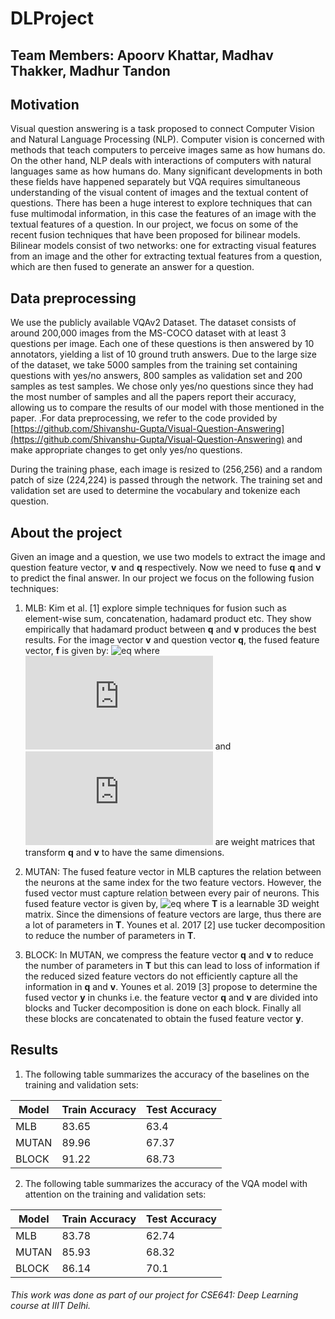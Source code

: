 # DLProject

## Team Members: Apoorv Khattar, Madhav Thakker, Madhur Tandon

## Motivation
Visual question answering is a task proposed to connect Computer Vision and Natural Language Processing (NLP). Computer vision is concerned with methods that teach computers to perceive images same as how humans do. On the other hand, NLP deals with interactions of computers with natural languages same as how humans do. Many significant developments in both these fields have happened separately but VQA requires simultaneous understanding of the visual content of images and the textual content of questions. There has been a huge interest to explore techniques that can fuse multimodal information, in this case the features of an image with the textual features of a question. In our project, we focus on some of the recent fusion techniques that have been proposed for bilinear models. Bilinear models consist of two networks: one for extracting visual features from an image and the other for extracting textual features from a question, which are then fused to generate an answer for a question.

## Data preprocessing
We use the publicly available VQAv2 Dataset. The dataset consists of around 200,000 images from the MS-COCO dataset with at least 3 questions per image. Each one of these questions is then answered by 10 annotators, yielding a list of 10 ground truth answers. Due to the large size of the dataset, we take 5000 samples from the training set containing questions with yes/no answers, 800 samples as validation set and 200 samples as test samples. We chose only yes/no questions since they had the most number of samples and all the papers report their accuracy, allowing us to compare the results of our model with those mentioned in the paper. .For data preprocessing, we refer to the code provided by [https://github.com/Shivanshu-Gupta/Visual-Question-Answering](https://github.com/Shivanshu-Gupta/Visual-Question-Answering) and make appropriate changes to get only yes/no questions.

During the training phase, each image is resized to (256,256) and a random patch of size (224,224) is passed through the network. The training set and validation set are used to determine the vocabulary and tokenize each question.

## About the project
Given an image and a question, we use two models to extract the image and question feature vector, **v** and **q** respectively. Now we need to fuse **q** and **v** to predict the final answer. In our project we focus on the following fusion techniques:

1. MLB: Kim et al. [1] explore simple techniques for fusion such as element-wise sum, concatenation, hadamard product etc. They show empirically that hadamard product between **q** and **v** produces the best results. For the image vector **v** and question vector **q**, the fused feature vector, **f** is given by: ![eq](https://latex.codecogs.com/svg.latex?y_i%20=%20(q^T%20W_q)_i%20*%20(v^T%20W_v)_i,) where ![eq](https://latex.codecogs.com/svg.latex?W_q) and ![eq](https://latex.codecogs.com/svg.latex?W_q) are weight matrices that transform **q** and **v** to have the same dimensions.

2. MUTAN: The fused feature vector in MLB captures the relation between the neurons at the same index for the two feature vectors. However, the fused vector must capture relation between every pair of neurons. This fused feature vector is given by, ![eq](https://latex.codecogs.com/svg.latex?y_k%20=%20\sum_{i=1}^{d_q}%20\sum_{j=1}^{d_v}%20T_{ijk}%20q_i%20v_j,) where **T** is a learnable 3D weight matrix. Since the dimensions of feature vectors are large, thus there are a lot of parameters in **T**. Younes et al. 2017 [2] use tucker decomposition to reduce the number of parameters in **T**.

3. BLOCK: In MUTAN, we compress the feature vector **q** and **v** to reduce the number of parameters in **T** but this can lead to loss of information if the reduced sized feature vectors do not efficiently capture all the information in **q** and **v**. Younes et al. 2019 [3] propose to determine the fused vector **y** in chunks i.e. the feature vector **q** and **v** are divided into blocks and Tucker decomposition is done on each block. Finally all these blocks are concatenated to obtain the fused feature vector **y**.

## Results
1. The following table summarizes the accuracy of the baselines on the training and validation sets:

| Model  | Train Accuracy | Test Accuracy |
| ------------- | ------------- | ------------- |
| MLB  | 83.65  | 63.4  |
| MUTAN  | 89.96  | 67.37  |
| BLOCK  | 91.22  | 68.73  |

2. The following table summarizes the accuracy of the VQA model with attention on the training and validation sets:

| Model  | Train Accuracy | Test Accuracy |
| ------------- | ------------- | ------------- |
| MLB  | 83.78  | 62.74  |
| MUTAN  | 85.93  | 68.32  |
| BLOCK  | 86.14  | 70.1  |


###### This work was done as part of our project for CSE641: Deep Learning course at IIIT Delhi.
